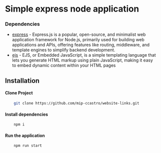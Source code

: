 # Simple express node application

### Dependencies
- [express](https://expressjs.com/) - Express.js is a popular, open-source, and minimalist web application framework for Node.js, primarily used for building web applications and APIs, offering features like routing, middleware, and template engines to simplify backend development.
- [ejs](https://ejs.co/) - EJS, or Embedded JavaScript, is a simple templating language that lets you generate HTML markup using plain JavaScript, making it easy to embed dynamic content within your HTML pages

## Installation
#### Clone Project
```bash
    git clone https://github.com/mip-ccastro/website-links.git
```
#### Install dependencies
```bash
    npm i
```
#### Run the application
```bash
    npm run start
```
